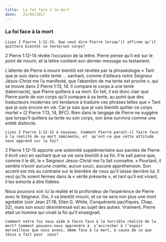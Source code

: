 ```yaml
---
title:  La foi face à la mort
date:   25/05/2017
---
```


### La foi face à la mort

`Lisez 2 Pierre 1:12-15. Que veut dire Pierre lorsqu’il affirme qu’il quittera bientôt sa tente/son corps?`

2 Pierre 1:12-14 révèle l’occasion de la lettre. Pierre pense qu’il est sur le point de mourir, et la lettre contient  son dernier message ou testament.

L’attente de Pierre à mourir bientôt est révélée par la phraséologie « Tant que je suis dans cette tente …  sachant, comme d’ailleurs notre Seigneur Jésus-Christ me l’a manifesté, que l’abandon de ma tente est proche  », qui se trouve dans 2 Pierre 1:13, 14. Il compare le corps à une tente (tabernacle), que Pierre quittera à sa  mort. En fait, il est donc clair que Pierre parle de son corps qu’il compare à sa tente, au point que des  traducteurs modernes ont tendance à traduire ces phrases telles que « Tant que je suis encore en vie. Car je  sais que je vais bientôt quitter ce corps mortel » (2 Pierre 1:13, 14, BFC). Rien dans le langage de Pierre ne  suggère que lorsqu’il quittera sa tente ou son corps, son âme survivra comme une entité distincte. 

`Lisez 2 Pierre 1:12-15 à nouveau. Comment Pierre parait-il faire face à la réalité de sa mort imminente, et  qu’est-ce que cette attitude nous apprend sur la foi?`

2 Pierre 1:12-15 apporte une solennité supplémentaire aux paroles de Pierre. Il écrit ceci en sachant que sa vie  sera bientôt à sa fin. Il le sait parce que, comme il le dit, le « Seigneur Jésus-Christ me l’a fait connaitre. »  Pourtant, il semble n’avoir aucune crainte, aucun souci, aucune appréhension. Son accent est mis au contraire  sur le bienêtre de ceux qu’il laisse derrière lui. Il veut qu’ils soient fermes dans la « vérité présente », et tant  qu’il est vivant, il les exhorte à être fidèles. 

Nous pouvons voir ici la réalité et la profondeur de l’expérience de Pierre avec le Seigneur. Oui, il va bientôt  mourir, et ce ne sera non plus une mort agréable (voir Jean 21:18; Ellen G. White, Conquérants pacifiques, Chap.  52), mais son souci désintéressé est au sujet des autres. Vraiment, Pierre était un homme qui vivait la foi qu’il  enseignait. 

`Comment notre foi nous aide à faire face à la terrible réalité de la mort? Comment pouvons-nous apprendre à  s’accrocher à l’espoir merveilleux que nous avons, même face à la mort, à cause de ce que Jésus a fait pour  nous?`